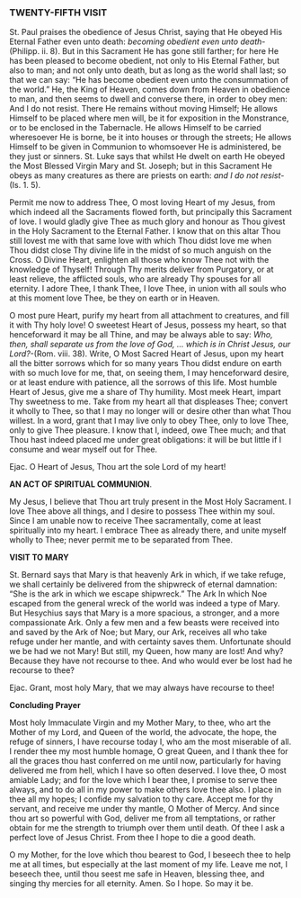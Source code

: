 
### TWENTY-FIFTH VISIT

St. Paul praises the obedience of Jesus Christ, saying that He obeyed His Eternal Father even unto death: _becoming obedient even unto death_-(Philipp. ii. 8). But in this Sacrament He has gone still farther; for here He has been pleased to become obedient, not only to His Eternal Father, but also to man; and not only unto death, but as long as the world shall last; so that we can say: “He has become obedient even unto the consummation of the world.” He, the King of Heaven, comes down from Heaven in obedience to man, and then seems to dwell and converse there, in order to obey men: And I do not resist. There He remains without moving Himself; He allows Himself to be placed where men will, be it for exposition in the Monstrance, or to be enclosed in the Tabernacle. He allows Himself to be carried wheresoever He is borne, be it into houses or through the streets; He allows Himself to be given in Communion to whomsoever He is administered, be they just or sinners. St. Luke says that whilst He dwelt on earth He obeyed the Most Blessed Virgin Mary and St. Joseph; but in this Sacrament He obeys as many creatures as there are priests on earth: _and I do not resist_-(Is. 1. 5).

Permit me now to address Thee, O most loving Heart of my Jesus, from which indeed all the Sacraments flowed forth, but principally this Sacrament of love. I would gladly give Thee as much glory and honour as Thou givest in the Holy Sacrament to the Eternal Father. I know that on this altar Thou still lovest me with that same love with which Thou didst love me when Thou didst close Thy divine life in the midst of so much anguish on the Cross. O Divine Heart, enlighten all those who know Thee not with the knowledge of Thyself! Through Thy merits deliver from Purgatory, or at least relieve, the afflicted souls, who are already Thy spouses for all eternity. I adore Thee, I thank Thee, I love Thee, in union with all souls who at this moment love Thee, be they on earth or in Heaven.

O most pure Heart, purify my heart from all attachment to creatures, and fill it with Thy holy love! O sweetest Heart of Jesus, possess my heart, so that henceforward it may be all Thine, and may be always able to say: _Who, then, shall separate us from the love of God, … which is in Christ Jesus, our Lord?-_(Rom. viii. 38). Write, O Most Sacred Heart of Jesus, upon my heart all the bitter sorrows which for so many years Thou didst endure on earth with so much love for me, that, on seeing them, I may henceforward desire, or at least endure with patience, all the sorrows of this life. Most humble Heart of Jesus, give me a share of Thy humility. Most meek Heart, impart Thy sweetness to me. Take from my heart all that displeases Thee; convert it wholly to Thee, so that I may no longer will or desire other than what Thou willest. In a word, grant that I may live only to obey Thee, only to love Thee, only to give Thee pleasure. I know that I, indeed, owe Thee much; and that Thou hast indeed placed me under great obligations: it will be but little if I consume and wear myself out for Thee.

Ejac. O Heart of Jesus, Thou art the sole Lord of my heart!

**AN ACT OF SPIRITUAL COMMUNION**.

My Jesus, I believe that Thou art truly present in the Most Holy Sacrament. I love Thee above all things, and I desire to possess Thee within my soul. Since I am unable now to receive Thee sacramentally, come at least spiritually into my heart. I embrace Thee as already there, and unite myself wholly to Thee; never permit me to be separated from Thee.

**VISIT TO MARY**

St. Bernard says that Mary is that heavenly Ark in which, if we take refuge, we shall certainly be delivered from the shipwreck of eternal damnation: “She is the ark in which we escape shipwreck.” The Ark In which Noe escaped from the general wreck of the world was indeed a type of Mary. But Hesychius says that Mary is a more spacious, a stronger, and a more compassionate Ark. Only a few men and a few beasts were received into and saved by the Ark of Noe; but Mary, our Ark, receives all who take refuge under her mantle, and with certainty saves them. Unfortunate should we be had we not Mary! But still, my Queen, how many are lost! And why? Because they have not recourse to thee. And who would ever be lost had he recourse to thee?

Ejac. Grant, most holy Mary, that we may always have recourse to thee!

**Concluding Prayer**

Most holy Immaculate Virgin and my Mother Mary, to thee, who art the Mother of my Lord, and Queen of the world, the advocate, the hope, the refuge of sinners, I have recourse today I, who am the most miserable of all. I render thee my most humble homage, O great Queen, and I thank thee for all the graces thou hast conferred on me until now, particularly for having delivered me from hell, which I have so often deserved. I love thee, O most amiable Lady; and for the love which I bear thee, I promise to serve thee always, and to do all in my power to make others love thee also. I place in thee all my hopes; I confide my salvation to thy care. Accept me for thy servant, and receive me under thy mantle, O Mother of Mercy. And since thou art so powerful with God, deliver me from all temptations, or rather obtain for me the strength to triumph over them until death. Of thee I ask a perfect love of Jesus Christ. From thee I hope to die a good death.

O my Mother, for the love which thou bearest to God, I beseech thee to help me at all times, but especially at the last moment of my life. Leave me not, I beseech thee, until thou seest me safe in Heaven, blessing thee, and singing thy mercies for all eternity. Amen. So I hope. So may it be.

